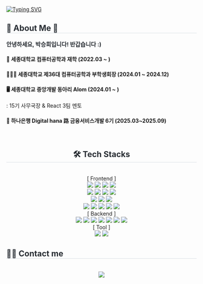 [![Typing SVG](https://readme-typing-svg.demolab.com?font=Fira+Code&duration=4000&pause=1000&color=FFB2FC&width=435&lines=Hi%2C+I'm+SeungHui+%E1%83%B1%CC%92%D5%9E+%CC%B3%E1%B4%97+%CC%AB+%E1%B4%97+%CC%B3%D5%9E%EA%92%B1)](https://git.io/typing-svg)
<div align= "center">
    </div>
    <div style="text-align: left;"> 
    <h2 style="border-bottom: 1px solid #d8dee4; color: #282d33;"> 🐣 About Me 🐣 </h2>  
    <div style="font-weight: 700; font-size: 15px; text-align: left; color: #282d33;"> 안녕하세요, 박승희입니다! 반갑습니다 :) </div>
    <h4>🏫 세종대학교 컴퓨터공학과 재학 (2022.03 ~ )</h4>
    <h4>💁🏻‍♀️ 세종대학교 제36대 컴퓨터공학과 부학생회장 (2024.01 ~ 2024.12)</h4>
    <h4>🖥️ 세종대학교 중앙개발 동아리 Alom (2024.01 ~ )</h4> : 15기 사무국장 & React 3팀 멘토
    <h4>🏦 하나은행 Digital hana 路 금융서비스개발 6기 (2025.03~2025.09)</h4>
    </div>
    <br>
    <div style="text-align: center;">
    <h2 style="border-bottom: 1px solid #d8dee4; color: #282d33;"> 🛠️ Tech Stacks </h2> <br>
        <div align="center">
            [ Frontend ]<br>
            <img src="https://img.shields.io/badge/html5-%23E34F26.svg?style=for-the-badge&logo=html5&logoColor=white">
            <img src="https://img.shields.io/badge/css3-%231572B6.svg?style=for-the-badge&logo=css3&logoColor=white">
            <img src="https://img.shields.io/badge/javascript-%23323330.svg?style=for-the-badge&logo=javascript&logoColor=%23F7DF1E">
            <img src="https://img.shields.io/badge/typescript-%23007ACC.svg?style=for-the-badge&logo=typescript&logoColor=white"><br>
            <img src="https://img.shields.io/badge/react-%2320232a.svg?style=for-the-badge&logo=react&logoColor=%2361DAFB">
            <img src="https://img.shields.io/badge/Next-black?style=for-the-badge&logo=next.js&logoColor=white">
            <img src="https://img.shields.io/badge/react_native-%2320232a.svg?style=for-the-badge&logo=react&logoColor=%2361DAFB">
            <img src="https://img.shields.io/badge/unity-%23000000.svg?style=for-the-badge&logo=unity&logoColor=white"><br>
            <img src="https://img.shields.io/badge/-React%20Query-FF4154?style=for-the-badge&logo=react%20query&logoColor=white">
            <img src="https://img.shields.io/badge/React_Router-CA4245?style=for-the-badge&logo=react-router&logoColor=white">
            <img src="https://camo.githubusercontent.com/cefec4c217031aa14e2e768ffe2bb2404be6aa672d72a01ac654d34d9c79baf0/68747470733a2f2f696d672e736869656c64732e696f2f62616467652f53746f7279626f6f6b2d4646343738353f7374796c653d666f722d7468652d6261646765266c6f676f3d53746f7279626f6f6b266c6f676f436f6c6f723d7768697465"><br>
            <img src="https://img.shields.io/badge/styled--components-DB7093?style=for-the-badge&logo=styled-components&logoColor=white">
            <img src="https://img.shields.io/badge/tailwindcss-%2338B2AC.svg?style=for-the-badge&logo=tailwind-css&logoColor=white">
            <img src="https://img.shields.io/badge/MUI-%230081CB.svg?style=for-the-badge&logo=mui&logoColor=white">
            <img src="https://img.shields.io/badge/-AntDesign-%230170FE?style=for-the-badge&logo=ant-design&logoColor=white">
            <img src="https://img.shields.io/badge/vite-%23646CFF.svg?style=for-the-badge&logo=vite&logoColor=white">
        </div>
        <div align="center">
            [ Backend ]<br>
            <img src="https://img.shields.io/badge/node.js-6DA55F?style=for-the-badge&logo=node.js&logoColor=white">
            <img src="https://img.shields.io/badge/spring-%236DB33F.svg?style=for-the-badge&logo=spring&logoColor=white">
            <img src="https://img.shields.io/badge/Prisma-3982CE?style=for-the-badge&logo=Prisma&logoColor=white">
            <img src="https://img.shields.io/badge/MongoDB-%234ea94b.svg?style=for-the-badge&logo=mongodb&logoColor=white">
            <img src="https://img.shields.io/badge/mysql-4479A1.svg?style=for-the-badge&logo=mysql&logoColor=white">
            <img src="https://img.shields.io/badge/redis-%23DD0031.svg?style=for-the-badge&logo=redis&logoColor=white">
            <img src="https://img.shields.io/badge/postgres-%23316192.svg?style=for-the-badge&logo=postgresql&logoColor=white">
        </div>
        <div align="center">
            [ Tool ]<br>
            <img src="https://img.shields.io/badge/adobe%20illustrator-%23FF9A00.svg?style=for-the-badge&logo=adobe%20illustrator&logoColor=white">
            <img src="https://img.shields.io/badge/figma-%23F24E1E.svg?style=for-the-badge&logo=figma&logoColor=white">
        </div>
    </div>
    <div style="text-align: left;">
    <h2 style="border-bottom: 1px solid #d8dee4; color: #282d33;"> 🧑‍💻 Contact me </h2> <br> 
    <div align= "center"> <a href=mailto:ridia05031@gmail.com> <img src="https://img.shields.io/badge/Gmail-EA4335?style=flat-square&logo=Gmail&logoColor=white&link=mailto:ridia05031@gmail.com"> </a>
          </div>  <br> 
    <div align= "center">  </div> 
    </div>
    <div style="text-align: left;"> 
    </div>
    
